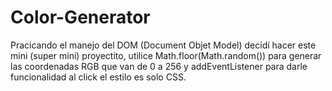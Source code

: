 # Color-Generator
Pracicando el manejo del DOM (Document Objet Model) decidí hacer este mini (super mini) proyectito, 
utilice Math.floor(Math.random()) para generar las coordenadas RGB que van de 0 a 256
y addEventListener para darle funcionalidad al click
el estilo es solo CSS.
